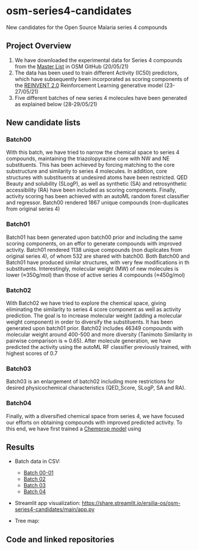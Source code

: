 # osm-series4-candidates
New candidates for the Open Source Malaria series 4 compounds


## Project Overview
1. We have downloaded the experimental data for Series 4 compounds from the [Master List](https://github.com/OpenSourceMalaria/Series4/wiki/Sources-of-Data) in OSM GitHub (20/05/21)
2. The data has been used to train different Activity (IC50) predictors, which have subsequently been incorporated as scoring components of the [REINVENT 2.0](https://github.com/MolecularAI/Reinvent) Reinforcement Learning generative model (23-27/05/21)
3. Five different batches of new series 4 molecules have been generated as explained below (28-29/05/21)


## New candidate lists
### Batch00
With this batch, we have tried to narrow the chemical space to series 4 compounds, maintaining the triazolopyrazine core with NW and NE substituents. This has been achieved by forcing matching to the core substructure and similarity to series 4 molecules. In addition, core structures with substituents at undesired atoms have been restricted. QED Beauty and solubility (SLogP), as well as synthetic (SA) and retrosynthetic accessibility (RA) have been included as scoring components. Finally, activity scoring has been achieved with an autoML random forest classifier and regressor.
Batch00 rendered 1867 unique compounds (non-duplicates from original series 4)

### Batch01
Batch01 has been generated upon batch00 prior and including the same scoring components, on an effor to generate compounds with improved activity.
Batch01 rendered 1138 unique compounds (non duplicates from original series 4), of whom 532 are shared with batch00. Both Batch00 and Batch01 have produced similar structures, with very few modifications in th substituents. Interestingly, molecular weight (MW) of new molecules is lower (≈350g/mol) than those of active series 4 compounds (≈450g/mol)

### Batch02
With Batch02 we have tried to explore the chemical space, giving eliminating the similarity to series 4 score component as well as activity prediction. The goal is to increase molecular weight (adding a molecular weight component) in order to diversify the substituents. It has been generated upon batch01 prior.
Batch02 includes 46349 compounds with molecular weight around 400-500 and more diversity (Tanimoto Similarity in pairwise comparison is ≈ 0.65). After molecule generation, we have predicted the activity using the autoML RF classifier previously trained, with highest scores of 0.7

### Batch03
Batch03 is an enlargement of batch02 including more restrictions for desired physicochemical characteristics (QED_Score, SLogP, SA and RA).

### Batch04
Finally, with a diversified chemical space from series 4, we have focused our efforts on obtaining compounds with improved predicted activity. To this end, we have first trained a [Chemprop model](https://github.com/chemprop/chemprop) using

## Results

* Batch data in CSV:
  * [Batch 00-01](https://github.com/ersilia-os/osm-series4-candidates/blob/main/data/batch00_01/processed_results/batch00_01.csv)
  * [Batch 02](https://github.com/ersilia-os/osm-series4-candidates/blob/main/data/batch02/processed_results/batch02.csv)
  * [Batch 03](https://github.com/ersilia-os/osm-series4-candidates/blob/main/data/batch03/processed_results/batch03.csv)
  * [Batch 04]()
* Streamlit app visualization:  https://share.streamlit.io/ersilia-os/osm-series4-candidates/main/app.py

* Tree map:
## Code and linked repositories

